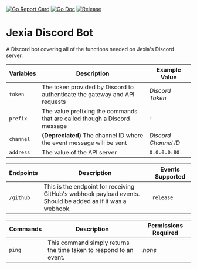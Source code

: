 [![Go Report Card](https://goreportcard.com/badge/github.com/baileyjm02/jexia-discord-bot?style=flat-square)](https://goreportcard.com/report/github.com/baileyjm02/jexia-discord-bot)
[![Go Doc](https://img.shields.io/badge/godoc-reference-blue.svg?style=flat-square)](https://pkg.go.dev/github.com/baileyjm02/jexia-discord-bot)
[![Release](https://img.shields.io/github/release/baileyjm02/jexia-discord-bot.svg?style=flat-square)](https://github.com/baileyjm02/jexia-discord-bot/releases/latest)

# Jexia Discord Bot

A Discord bot covering all of the functions needed on Jexia's Discord server.

| Variables | Description                                                                | Example Value        |
| --------- | -------------------------------------------------------------------------- | -------------------- |
| `token`   | The token provided by Discord to authenticate the gateway and API requests | _Discord Token_      |
| `prefix`  | The value prefixing the commands that are called though a Discord message  | `!`                  |
| `channel` | **(Depreciated)** The channel ID where the event message will be sent      | _Discord Channel ID_ |
| `address` | The value of the API server                                                | `0.0.0.0:80`         |

| Endpoints | Description                                                                                                 | Events Supported |
| --------- | ----------------------------------------------------------------------------------------------------------- | ---------------- |
| `/github` | This is the endpoint for receiving GitHub's webhook payload events. Should be added as if it was a webhook. | `release`        |

| Commands | Description                                                        | Permissions Required |
| -------- | ------------------------------------------------------------------ | -------------------- |
| `ping`   | This command simply returns the time taken to respond to an event. | _none_               |
